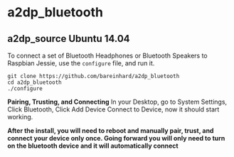 # a2dp_bluetooth

## a2dp_source Ubuntu 14.04

To connect a set of Bluetooth Headphones or Bluetooth Speakers to Raspbian Jessie, use the `configure` file, and run it.

```
git clone https://github.com/bareinhard/a2dp_bluetooth
cd a2dp_bluetooth
./configure
```

**Pairing, Trusting, and Connecting**
In your Desktop, go to System Settings, Click Bluetooth, Click Add Device Connect to Device, now it should start working.

**After the install, you will need to reboot and manually pair, trust, and connect your device only once. Going forward you will only need to turn on the bluetooth device and it will automatically connect**
